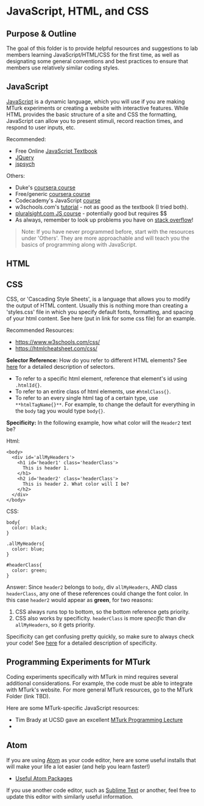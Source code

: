 # JavaScript, HTML, and CSS

##  Purpose & Outline

The goal of this folder is to provide helpful resources and suggestions to lab members learning JavaScript/HTML/CSS for the first time, as well as designating some general conventions and best practices to ensure that members use relatively similar coding styles.

## JavaScript

[JavaScript](http://javascript.info/intro) is a dynamic language, which you will use if you are making MTurk experiments or creating a website with interactive features. While HTML provides the basic structure of a site and CSS the formatting, JavaScript can allow you to present stimuli, record reaction times, and respond to user inputs, etc.

Recommended:
* Free Online [JavaScript Textbook](https://javascript.info/)
* [JQuery](https://jquery.com/)
* [jspsych](https://www.jspsych.org/)

Others:
* Duke's [coursera course](https://www.coursera.org/learn/duke-programming-web)
* Free/generic [coursera course](https://www.coursera.org/learn/javascript)
* Codecademy's JavaScript [course](https://www.codecademy.com/learn/introduction-to-javascript)
* w3schools.com's [tutorial](https://www.w3schools.com/js/) - not as good as the textbook (I tried both).
* [pluralsight.com JS course](https://www.pluralsight.com/paths/javascript?utf8=%E2%9C%93&query=javascript) - potentially good but requires $$
* As always, remember to look up problems you have on [stack overflow](https://stackoverflow.com/)!

>Note: If you have never programmed before, start with the resources under 'Others'. They are more approachable and will teach you the basics of programming along with JavaScript.

## HTML

## CSS

CSS, or 'Cascading Style Sheets', is a language that allows you to modify the output of HTML content. Usually this is nothing more than creating a 'styles.css' file in which you specify default fonts, formatting, and spacing of your html content. See here (put in link for some css file) for an example.

Recommended Resources:
* https://www.w3schools.com/css/
* https://htmlcheatsheet.com/css/

**Selector Reference:** How do you refer to different HTML elements? See [here](https://www.w3schools.com/cssref/css_selectors.asp) for a detailed description of selectors.

- To refer to a specific html element, reference that element's id using `.htmlId{}`.
- To refer to an entire class of html elements, use `#htmlClass{}`.
- To refer to an every single html tag of a certain type, use `**htmlTagName{}**`. For example, to change the default for everything in the `body` tag you would type `body{}`.

**Specificity:** In the following example, how what color will the `Header2` text be?

Html:

    <body>
      <div id='allMyHeaders'>
        <h1 id='header1' class='headerClass'>
          This is header 1.
        </h1>
        <h2 id='header2' class='headerClass'>
          This is header 2. What color will I be?
        </h2>
      </div>
    </body>

CSS:

```
body{
  color: black;
}

.allMyHeaders{
  color: blue;
}

#headerClass{
  color: green;
}
```

Answer: Since `header2` belongs to `body`, div `allMyHeaders`, AND class `headerClass`, any one of these references could change the font color. In this case `header2` would appear as **green**, for two reasons:

1. CSS always runs top to bottom, so the bottom reference gets priority.
2. CSS also works by specificity. `headerClass` is more *specific* than div `allMyHeaders`, so it gets priority.

Specificity can get confusing pretty quickly, so make sure to always check your code! See [here](https://developer.mozilla.org/en-US/docs/Web/CSS/Specificity) for a detailed description of specificity.

## Programming Experiments for MTurk

Coding experiments specifically with MTurk in mind requires several additional considerations. For example, the code must be able to integrate with MTurk's website. For more general MTurk resources, go to the MTurk Folder (link TBD).

Here are some MTurk-specific JavaScript resources:

* Tim Brady at UCSD gave an excellent [MTurk Programming Lecture](https://bradylab.ucsd.edu/ttt/)
*

## Atom

If you are using [Atom](https://atom.io/) as your code editor, here are some useful installs that will make your life a lot easier (and help you learn faster!)

* [Useful Atom Packages](http://voidcanvas.com/12-must-have-atom-extensions-to-work-in-javascript/)

If you use another code editor, such as [Sublime Text](https://www.sublimetext.com/) or another, feel free to update this editor with similarly useful information.
